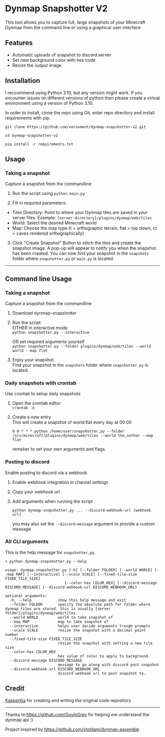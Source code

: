 # Dynmap Snapshotter V2
This tool allows you to capture full, large snapshots of your Minecraft Dynmap from the command line or using a graphical user interface



## Features 
- Automatic uploads of snapshot to discord server
- Set new background color with hex code
- Resize the output image 


## Installation
I reccommend using Python 3.10, but any version might work. If you encounter issues on different versions of python then please create a virtual environment using a version of Python 3.10.

In order to install, clone the repo using Git, enter repo directory and install requirements with pip.
```
git clone https://github.com/verosment/dynmap-snapshotter-v2.git
```
```
cd dynmap-snapshotter-v2
```
```
pip install -r requirements.txt
```

## Usage
### **Taking a snapshot**
Capture a snapshot from the commandline
1. Run the script using `python main.py`

2. Fill in required parameters:
- Tiles Directory: Point to where your Dynmap tiles are saved in your server files.
  Example: `{server-directory}/plugins/dynmap/web/tiles`
- World: Select the desired Minecraft world
- Map: Choose the map type (t = orthographic terrain, flat = top down, ct = caves rendered orthographically)

3. Click "Create Snapshot" Button to stitch the tiles and create the snapshot image. A pop-up will appear to notify you when the snapshot has been created. You can now find your snapshot in the `snapshots` folder where `snapshotter.py` or `main.py` is located.

---

## Command line Usage
### **Taking a snapshot**
Capture a snapshot from the commandline
1. Download dynmap-snapshotter


2. Run the script<br/>
    EITHER in interactive mode<br/>
    `python snapshotter.py --interactive`
    
    OR set required arguments yourself<br/>
    `python snapshotter.py --folder plugins/dynmap/web/tiles --world world --map flat`


3. Enjoy your snapshot <br/>
	Find your snapshot in the `snapshots` folder where `snapshotter.py` is located.

### **Daily snapshots with crontab**
Use crontab to setup daily snapshots 
1. Open the crontab editor<br/>
    `crontab -e`

2. Create a new entry<br/>
	This will create a snapshot of world:flat every day at 00:00<br/>
	```
    0 0 * * * python /home/user/snapshotter.py --folder /srv/minecraft/plugins/dynmap/web/tiles --world the_nether --map flat
    ```
    remeber to set your own arguments and flags

### **Posting to discord**
Enable posting to discord via a webhook

1. Enable webhook integration in channel settings

2. Copy your webhook url

3. Add arguments when running the script<br/>
    
    `python dynmap-snapshotter.py ... --discord-webhook-url [webhook url]`
    
    you may also set the `--discord-message` argument to provide a custom message
    
### **All CLI arguments**
This is the help message for `snapshotter.py`.
```
> python dynmap-snapshotter.py --help

usage: dynmap-snapshotter.py [-h] [--folder FOLDER] [--world WORLD] [--map MAP] [--interactive] [--scale SCALE] [--fixed-tile-size FIXED_TILE_SIZE]
                           [--color-hex COLOR_HEX] [--discord-message DISCORD_MESSAGE] [--discord-webhook-url DISCORD_WEBHOOK_URL]

optional arguments:
  -h, --help            show this help message and exit
  --folder FOLDER       specify the absolute path for folder where dynmap tiles are stored. this is usually [server folder]/plugins/dynmap/web/tiles.
  --world WORLD         world to take snapshot of
  --map MAP             map to take snapshot of
  --interactive         helps user decide arguments trough prompts
  --scale SCALE         resize the snapshot with a decimal point number
  --fixed-tile-size FIXED_TILE_SIZE
                        resize the snapshot with setting a new tile size
  --color-hex COLOR_HEX
                        hex value of color to apply to background.
  --discord-message DISCORD_MESSAGE
                        message to go along with discord post snapshot
  --discord-webhook-url DISCORD_WEBHOOK_URL
                        discord webhook url to post snapshot to.

```


## Credit
[Kasperjha](https://github.com/kasperjha) for creating and writing the original code repository

---

Thanks to https://github.com/GuyInGrey for helping me understand the dynmap api :)

Project inspired by https://github.com/xtotdam/dynmap-assemble
